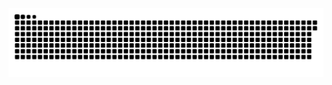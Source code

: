 <picture>
  <source media="(prefers-color-scheme: dark)" srcset="https://raw.githubusercontent.com/MarineHakobyan/MarineHakobyan/2b58c199aee15e2a3bdb9acab201642d83d649af/github-contribution-grid-snake-dark.svg" />
  <source media="(prefers-color-scheme: light)" srcset="https://raw.githubusercontent.com/MarineHakobyan/MarineHakobyan/2b58c199aee15e2a3bdb9acab201642d83d649af/github-contribution-grid-snake.svg" />
  <img alt="github-snake" src="https://raw.githubusercontent.com/MarineHakobyan/MarineHakobyan/2b58c199aee15e2a3bdb9acab201642d83d649af/github-contribution-grid-snake-dark.svg" />
</picture>
